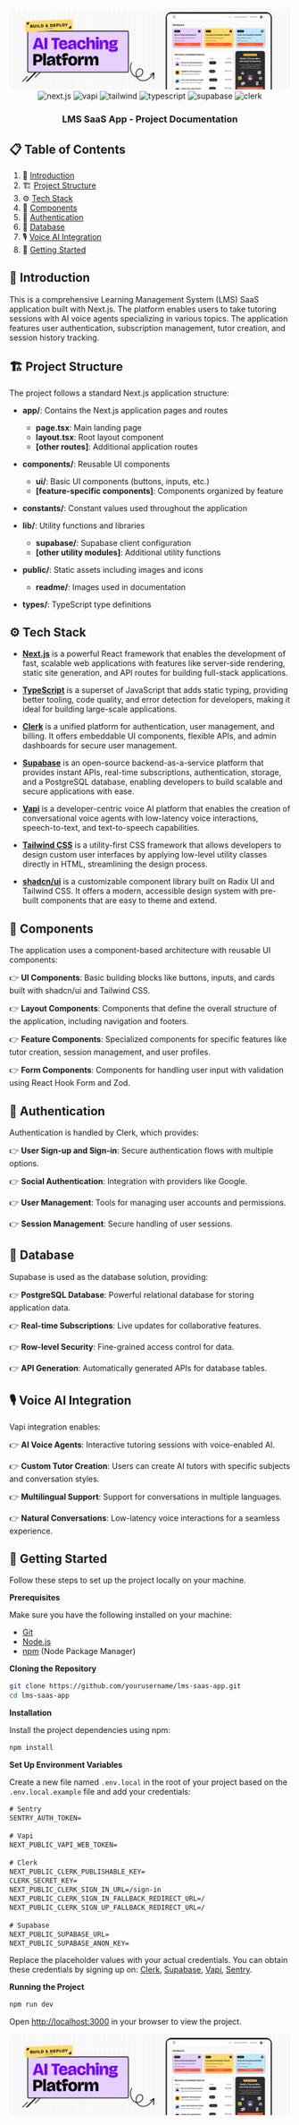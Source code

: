 <div align="center">
  <div>
    <img src="./public/readme/hero.png" alt="Project Banner">
  </div>

  <div>
    <img src="https://img.shields.io/badge/-Next.JS-black?style=for-the-badge&logoColor=white&logo=nextdotjs&color=black" alt="next.js" />
    <img src="https://img.shields.io/badge/-Vapi-black?style=for-the-badge&logoColor=white&logo=vapi.com&color=green" alt="vapi" />
    <img src="https://img.shields.io/badge/-Tailwind-00BCFF?style=for-the-badge&logo=tailwind-css&logoColor=white" alt="tailwind" />
    <img src="https://img.shields.io/badge/-TypeScript-3178C6?style=for-the-badge&logo=typescript&logoColor=white" alt="typescript" />
    <img src="https://img.shields.io/badge/-Supabase-3ECF8E?style=for-the-badge&logo=supabase&logoColor=white" alt="supabase" />
    <img src="https://img.shields.io/badge/-Clerk-6C47FF?style=for-the-badge&logo=clerk&logoColor=white" alt="clerk" />
  </div>

<h3 align="center">LMS SaaS App - Project Documentation</h3>
</div>

## 📋 <a name="table">Table of Contents</a>

1. 🤖 [Introduction](#introduction)
2. 🏗️ [Project Structure](#project-structure)
3. ⚙️ [Tech Stack](#tech-stack)
4. 🧩 [Components](#components)
5. 🔐 [Authentication](#authentication)
6. 💾 [Database](#database)
7. 🎙️ [Voice AI Integration](#voice-ai)
8. 🤸 [Getting Started](#getting-started)

## <a name="introduction">🤖 Introduction</a>

This is a comprehensive Learning Management System (LMS) SaaS application built with Next.js. The platform enables users to take tutoring sessions with AI voice agents specializing in various topics. The application features user authentication, subscription management, tutor creation, and session history tracking.

## <a name="project-structure">🏗️ Project Structure</a>

The project follows a standard Next.js application structure:

- **app/**: Contains the Next.js application pages and routes
  - **page.tsx**: Main landing page
  - **layout.tsx**: Root layout component
  - **[other routes]**: Additional application routes

- **components/**: Reusable UI components
  - **ui/**: Basic UI components (buttons, inputs, etc.)
  - **[feature-specific components]**: Components organized by feature

- **constants/**: Constant values used throughout the application

- **lib/**: Utility functions and libraries
  - **supabase/**: Supabase client configuration
  - **[other utility modules]**: Additional utility functions

- **public/**: Static assets including images and icons
  - **readme/**: Images used in documentation

- **types/**: TypeScript type definitions

## <a name="tech-stack">⚙️ Tech Stack</a>

- **[Next.js](https://nextjs.org/)** is a powerful React framework that enables the development of fast, scalable web applications with features like server-side rendering, static site generation, and API routes for building full-stack applications.

* **[TypeScript](https://www.typescriptlang.org/)** is a superset of JavaScript that adds static typing, providing better tooling, code quality, and error detection for developers, making it ideal for building large-scale applications.

- **[Clerk](https://clerk.dev/)** is a unified platform for authentication, user management, and billing. It offers embeddable UI components, flexible APIs, and admin dashboards for secure user management.

* **[Supabase](https://supabase.com/)** is an open-source backend-as-a-service platform that provides instant APIs, real-time subscriptions, authentication, storage, and a PostgreSQL database, enabling developers to build scalable and secure applications with ease.

- **[Vapi](https://vapi.ai/)** is a developer-centric voice AI platform that enables the creation of conversational voice agents with low-latency voice interactions, speech-to-text, and text-to-speech capabilities.

* **[Tailwind CSS](https://tailwindcss.com/)** is a utility-first CSS framework that allows developers to design custom user interfaces by applying low-level utility classes directly in HTML, streamlining the design process.

- **[shadcn/ui](https://ui.shadcn.com/)** is a customizable component library built on Radix UI and Tailwind CSS. It offers a modern, accessible design system with pre-built components that are easy to theme and extend.

## <a name="components">🧩 Components</a>

The application uses a component-based architecture with reusable UI components:

👉 **UI Components**: Basic building blocks like buttons, inputs, and cards built with shadcn/ui and Tailwind CSS.

👉 **Layout Components**: Components that define the overall structure of the application, including navigation and footers.

👉 **Feature Components**: Specialized components for specific features like tutor creation, session management, and user profiles.

👉 **Form Components**: Components for handling user input with validation using React Hook Form and Zod.

## <a name="authentication">🔐 Authentication</a>

Authentication is handled by Clerk, which provides:

👉 **User Sign-up and Sign-in**: Secure authentication flows with multiple options.

👉 **Social Authentication**: Integration with providers like Google.

👉 **User Management**: Tools for managing user accounts and permissions.

👉 **Session Management**: Secure handling of user sessions.

## <a name="database">💾 Database</a>

Supabase is used as the database solution, providing:

👉 **PostgreSQL Database**: Powerful relational database for storing application data.

👉 **Real-time Subscriptions**: Live updates for collaborative features.

👉 **Row-level Security**: Fine-grained access control for data.

👉 **API Generation**: Automatically generated APIs for database tables.

## <a name="voice-ai">🎙️ Voice AI Integration</a>

Vapi integration enables:

👉 **AI Voice Agents**: Interactive tutoring sessions with voice-enabled AI.

👉 **Custom Tutor Creation**: Users can create AI tutors with specific subjects and conversation styles.

👉 **Multilingual Support**: Support for conversations in multiple languages.

👉 **Natural Conversations**: Low-latency voice interactions for a seamless experience.

## <a name="getting-started">🤸 Getting Started</a>

Follow these steps to set up the project locally on your machine.

**Prerequisites**

Make sure you have the following installed on your machine:

- [Git](https://git-scm.com/)
- [Node.js](https://nodejs.org/en)
- [npm](https://www.npmjs.com/) (Node Package Manager)

**Cloning the Repository**

```bash
git clone https://github.com/yourusername/lms-saas-app.git
cd lms-saas-app
```

**Installation**

Install the project dependencies using npm:

```bash
npm install
```

**Set Up Environment Variables**

Create a new file named `.env.local` in the root of your project based on the `.env.local.example` file and add your credentials:

```env
# Sentry
SENTRY_AUTH_TOKEN=

# Vapi
NEXT_PUBLIC_VAPI_WEB_TOKEN=

# Clerk
NEXT_PUBLIC_CLERK_PUBLISHABLE_KEY=
CLERK_SECRET_KEY=
NEXT_PUBLIC_CLERK_SIGN_IN_URL=/sign-in
NEXT_PUBLIC_CLERK_SIGN_IN_FALLBACK_REDIRECT_URL=/
NEXT_PUBLIC_CLERK_SIGN_UP_FALLBACK_REDIRECT_URL=/

# Supabase
NEXT_PUBLIC_SUPABASE_URL=
NEXT_PUBLIC_SUPABASE_ANON_KEY=
```

Replace the placeholder values with your actual credentials. You can obtain these credentials by signing up on: [Clerk](https://clerk.dev/), [Supabase](https://supabase.com/), [Vapi](https://vapi.ai/), [Sentry](https://sentry.io/).

**Running the Project**

```bash
npm run dev
```

Open [http://localhost:3000](http://localhost:3000) in your browser to view the project.

<img src="./public/readme/hero.png" alt="Project Banner">